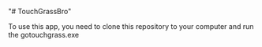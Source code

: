 "# TouchGrassBro" 


To use this app, you need to clone this repository to your computer and run the gotouchgrass.exe
